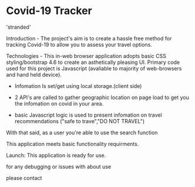 # Covid-19 Tracker

'stranded'

Introduction - The project's aim is to create a hassle free method for tracking Covid-19 to allow you to assess your travel options.

Technologies - This in-web browser application adopts basic CSS styling/bootstrap 4.6 to create an asthetically pleasing UI. Primary code used for this project is Javascript (avaliable to majority of web-browsers and hand held device).

- Infomation Is set/get using local storage.(client side)

- 2 API's are called to gather geographic location on page load to get you the infomation on covid in your area.

- basic Javascript logic is used to present infomation on travel recommendations ("safe to trave","DO NOT TRAVEL")

With that said, as a user you're able to use the search function

This application meets basic functionality requirments.

Launch: This application is ready for use.

for any debugging or issues with about use

please contact
